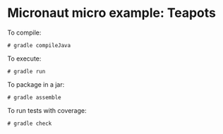 # Micronaut micro example: Teapots

To compile: 
```
# gradle compileJava
```

To execute: 
```
# gradle run
```
To package in a jar: 
```
# gradle assemble
```
To run tests with coverage:  
```
# gradle check
```

